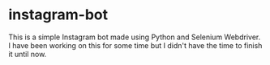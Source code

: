 # instagram-bot

This is a simple Instagram bot made using Python and Selenium Webdriver. 
I have been working on this for some time but I didn't have the time to finish it until now.
